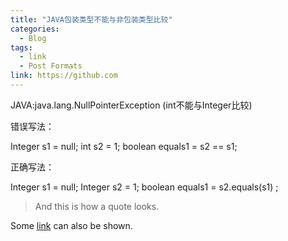 ```yaml
---
title: "JAVA包装类型不能与非包装类型比较"
categories:
  - Blog
tags:
  - link
  - Post Formats
link: https://github.com
---
```


JAVA:java.lang.NullPointerException (int不能与Integer比较)

错误写法：

Integer s1 = null;
int s2 = 1;
boolean equals1 =  s2 == s1;

正确写法：

Integer s1 = null;
Integer s2 = 1;
boolean equals1 =  s2.equals(s1) ;

> And this is how a quote looks.

Some [link](#) can also be shown.
